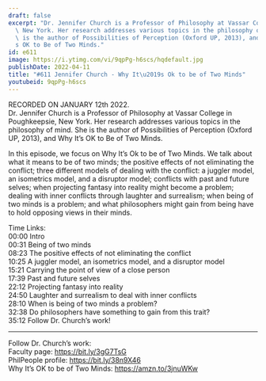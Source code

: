 ```yaml
---
draft: false
excerpt: "Dr. Jennifer Church is a Professor of Philosophy at Vassar College in Poughkeepsie,\
  \ New York. Her research addresses various topics in the philosophy of mind. She\
  \ is the author of Possibilities of Perception (Oxford UP, 2013), and Why It\u2019\
  s OK to Be of Two Minds."
id: e611
image: https://i.ytimg.com/vi/9qpPg-h6scs/hqdefault.jpg
publishDate: 2022-04-11
title: "#611 Jennifer Church - Why It\u2019s Ok to be of Two Minds"
youtubeid: 9qpPg-h6scs
---
```

RECORDED ON JANUARY 12th 2022.  
Dr. Jennifer Church is a Professor of Philosophy at Vassar College in Poughkeepsie, New York. Her research addresses various topics in the philosophy of mind. She is the author of Possibilities of Perception (Oxford UP, 2013), and Why It’s OK to Be of Two Minds.

In this episode, we focus on Why It’s Ok to be of Two Minds. We talk about what it means to be of two minds; the positive effects of not eliminating the conflict; three different models of dealing with the conflict: a juggler model, an isometrics model, and a disruptor model; conflicts with past and future selves; when projecting fantasy into reality might become a problem; dealing with inner conflicts through laughter and surrealism; when being of two minds is a problem; and what philosophers might gain from being have to hold opposing views in their minds.

Time Links:  
00:00 Intro  
00:31  Being of two minds  
08:23  The positive effects of not eliminating the conflict  
10:25  A juggler model, an isometrics model, and a disruptor model  
15:21  Carrying the point of view of a close person  
17:39  Past and future selves  
22:12  Projecting fantasy into reality  
24:50  Laughter and surrealism to deal with inner conflicts  
28:10  When is being of two minds a problem?  
32:38  Do philosophers have something to gain from this trait?  
35:12  Follow Dr. Church’s work!

---

Follow Dr. Church’s work:  
Faculty page: https://bit.ly/3gG7TsG  
PhilPeople profile: https://bit.ly/38n9X46  
Why It’s OK to be of Two Minds: https://amzn.to/3jnuWKw
